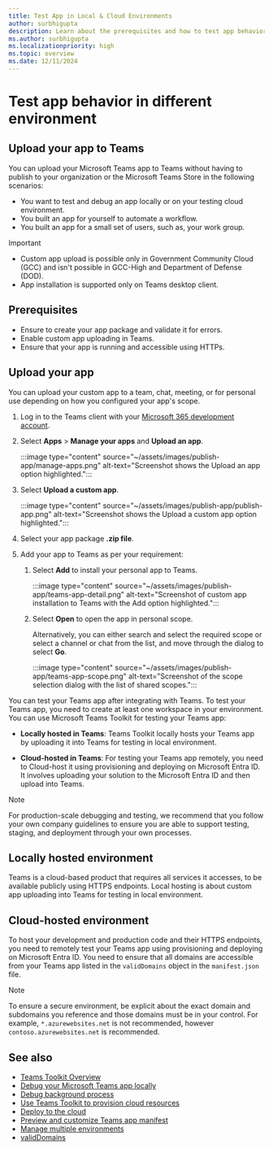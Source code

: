 ```yaml
---
title: Test App in Local & Cloud Environments
author: surbhigupta
description: Learn about the prerequisites and how to test app behavior in local and cloud environments using Teams Toolkit after integration with Teams.
ms.author: surbhigupta
ms.localizationpriority: high
ms.topic: overview
ms.date: 12/11/2024
---
```

# Test app behavior in different environment

## Upload your app to Teams

You can upload your Microsoft Teams app to Teams without having to publish to your organization or the Microsoft Teams Store in the following scenarios:

* You want to test and debug an app locally or on your testing cloud environment.
* You built an app for yourself to automate a workflow.
* You built an app for a small set of users, such as, your work group.

> [!IMPORTANT]
>
> * Custom app upload is possible only in Government Community Cloud (GCC) and isn't possible in GCC-High and Department of Defense (DOD).
> * App installation is supported only on Teams desktop client.

## Prerequisites

* Ensure to create your app package and validate it for errors.
* Enable custom app uploading in Teams.
* Ensure that your app is running and accessible using HTTPs.

## Upload your app

You can upload your custom app to a team, chat, meeting, or for personal use depending on how you configured your app's scope.

1. Log in to the Teams client with your [Microsoft 365 development account](https://developer.microsoft.com/microsoft-365/dev-program).

1. Select **Apps** > **Manage your apps** and **Upload an app**.

   :::image type="content" source="~/assets/images/publish-app/manage-apps.png" alt-text="Screenshot shows the Upload an app option highlighted.":::

1. Select **Upload a custom app**.

   :::image type="content" source="~/assets/images/publish-app/publish-app.png" alt-text="Screenshot shows the Upload a custom app option highlighted.":::

1. Select your app package **.zip file**.

1. Add your app to Teams as per your requirement:

    1. Select **Add** to install your personal app to Teams.
        
        :::image type="content" source="~/assets/images/publish-app/teams-app-detail.png" alt-text="Screenshot of custom app installation to Teams with the Add option highlighted.":::

    1.  Select **Open** to open the app in personal scope.

        Alternatively, you can either search and select the required scope or select a channel or chat from the list, and move through the dialog to select **Go**.

        :::image type="content" source="~/assets/images/publish-app/teams-app-scope.png" alt-text="Screenshot of the scope selection dialog with the list of shared scopes.":::

You can test your Teams app after integrating with Teams. To test your Teams app, you need to create at least one workspace in your environment. You can use Microsoft Teams Toolkit for testing your Teams app:

* **Locally hosted in Teams**: Teams Toolkit locally hosts your Teams app by uploading it into Teams for testing in local environment.

* **Cloud-hosted in Teams**: For testing your Teams app remotely, you need to Cloud-host it using provisioning and deploying on Microsoft Entra ID. It involves uploading your solution to the Microsoft Entra ID and then upload into Teams.

> [!NOTE]
> For production-scale debugging and testing, we recommend that you follow your own company guidelines to ensure you are able to support testing, staging, and deployment through your own processes.

## Locally hosted environment

Teams is a cloud-based product that requires all services it accesses, to be available publicly using HTTPS endpoints. Local hosting is about custom app uploading into Teams for testing in local environment.

## Cloud-hosted environment

To host your development and production code and their HTTPS endpoints, you need to remotely test your Teams app using provisioning and deploying on Microsoft Entra ID. You need to ensure that all domains are accessible from your Teams app listed in the `validDomains` object in the `manifest.json` file.

> [!NOTE]
> To ensure a secure environment, be explicit about the exact domain and subdomains you reference and those domains must be in your control. For example, `*.azurewebsites.net` is not recommended, however `contoso.azurewebsites.net` is recommended.

## See also

* [Teams Toolkit Overview](teams-toolkit-fundamentals.md)
* [Debug your Microsoft Teams app locally](debug-local.md)
* [Debug background process](debug-background-process.md)
* [Use Teams Toolkit to provision cloud resources](provision.md)
* [Deploy to the cloud](deploy.md)
* [Preview and customize Teams app manifest](TeamsFx-preview-and-customize-app-manifest.md)
* [Manage multiple environments](TeamsFx-multi-env.md)
* [validDomains](../resources/schema/manifest-schema.md#validdomains)

